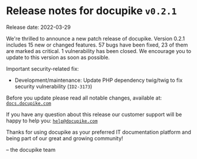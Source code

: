 # Release notes for docupike `v0.2.1`

Release date: 2022-03-29

We're thrilled to announce a new patch release of docupike. Version 0.2.1 includes 15 new or changed features. 57 bugs have been fixed, 23 of them are marked as critical. 1 vulnerability has been closed. We encourage you to update to this version as soon as possible.

Important security-related fix:

-   Development/maintenance: Update PHP dependency twig/twig to fix security vulnerability (`ID2-3173`)

Before you update please read all notable changes, available at: [`docs.docupike.com`](https://docs.docupike.com/ref/changelog.html)

If you have any question about this release our customer support will be happy to help you: [`help@docupike.com`](mailto:help@docupike.com)

Thanks for using docupike as your preferred IT documentation platform and being part of our great and growing community!

– the docupike team

